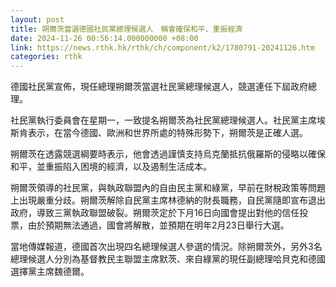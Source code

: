 ```yaml
---
layout: post
title: 朔爾茨當選德國社民黨總理候選人　稱會確保和平、重振經濟
date: 2024-11-26 00:56:14.000000000 +08:00
link: https://news.rthk.hk/rthk/ch/component/k2/1780791-20241126.htm
categories: rthk
---
```


德國社民黨宣佈，現任總理朔爾茨當選社民黨總理候選人，競選連任下屆政府總理。

社民黨執行委員會在星期一，一致提名朔爾茨為社民黨總理候選人。社民黨主席埃斯肯表示，在當今德國、歐洲和世界所處的特殊形勢下，朔爾茨是正確人選。

朔爾茨在透露競選綱要時表示，他會透過謹慎支持烏克蘭抵抗俄羅斯的侵略以確保和平，並重振陷入困境的經濟，以及遏制生活成本。

朔爾茨領導的社民黨，與執政聯盟內的自由民主黨和綠黨，早前在財稅政策等問題上出現嚴重分歧。朔爾茨解除自民黨主席林德納的財長職務，自民黨隨即宣布退出政府，導致三黨執政聯盟破裂。朔爾茨定於下月16日向國會提出對他的信任投票，由於預期無法通過，國會將解散，並預期在明年2月23日舉行大選。

當地傳媒報道，德國首次出現四名總理候選人參選的情況。除朔爾茨外，另外3名總理候選人分別為基督教民主聯盟主席默茨、來自綠黨的現任副總理哈貝克和德國選擇黨主席魏德爾。

